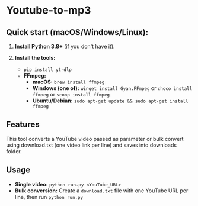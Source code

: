 # Youtube-to-mp3

## Quick start (macOS/Windows/Linux):

1. **Install Python 3.8+** (if you don't have it).

2. **Install the tools:**
   - `pip install yt-dlp`
   - **FFmpeg:**
     - **macOS:** `brew install ffmpeg`
     - **Windows (one of):** `winget install Gyan.FFmpeg` or `choco install ffmpeg` or `scoop install ffmpeg`
     - **Ubuntu/Debian:** `sudo apt-get update && sudo apt-get install ffmpeg`

## Features

This tool converts a YouTube video passed as parameter or bulk convert using download.txt (one video link per line) and saves into downloads folder.

## Usage

- **Single video:** `python run.py <YouTube_URL>`
- **Bulk conversion:** Create a `download.txt` file with one YouTube URL per line, then run `python run.py`
